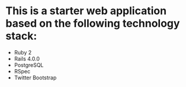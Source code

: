 # This is a starter web application based on the following technology stack:

* Ruby 2
* Rails 4.0.0
* PostgreSQL
* RSpec
* Twitter Bootstrap


